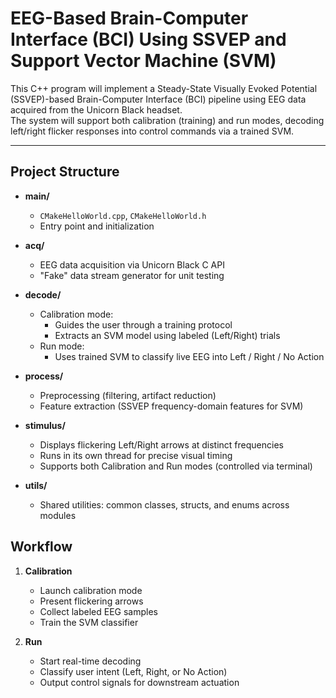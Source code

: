 # EEG-Based Brain-Computer Interface (BCI) Using SSVEP and Support Vector Machine (SVM)

This C++ program will implement a Steady-State Visually Evoked Potential (SSVEP)-based Brain-Computer Interface (BCI) pipeline using EEG data acquired from the Unicorn Black headset.  
The system will support both calibration (training) and run modes, decoding left/right flicker responses into control commands via a trained SVM.

---

## Project Structure

- **main/**
  - `CMakeHelloWorld.cpp`, `CMakeHelloWorld.h`
  - Entry point and initialization

- **acq/**
  - EEG data acquisition via Unicorn Black C API
  - "Fake" data stream generator for unit testing

- **decode/**
  - Calibration mode:
    - Guides the user through a training protocol
    - Extracts an SVM model using labeled (Left/Right) trials
  - Run mode:
    - Uses trained SVM to classify live EEG into Left / Right / No Action

- **process/**
  - Preprocessing (filtering, artifact reduction)
  - Feature extraction (SSVEP frequency-domain features for SVM)

- **stimulus/**
  - Displays flickering Left/Right arrows at distinct frequencies
  - Runs in its own thread for precise visual timing
  - Supports both Calibration and Run modes (controlled via terminal)

- **utils/**
  - Shared utilities: common classes, structs, and enums across modules

## Workflow

1. **Calibration**
   - Launch calibration mode
   - Present flickering arrows
   - Collect labeled EEG samples
   - Train the SVM classifier

2. **Run**
   - Start real-time decoding
   - Classify user intent (Left, Right, or No Action)
   - Output control signals for downstream actuation

